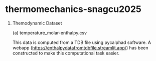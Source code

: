 # thermomechanics-snagcu2025

1. Themodynamic Dataset
   
   (a) temperature_molar-enthalpy.csv

   This data is computed from a TDB file using pycalphad software.  A webapp (https://enthalpydatafromtdbfile.streamlit.app/) has been constructed to make this computational task easier.

